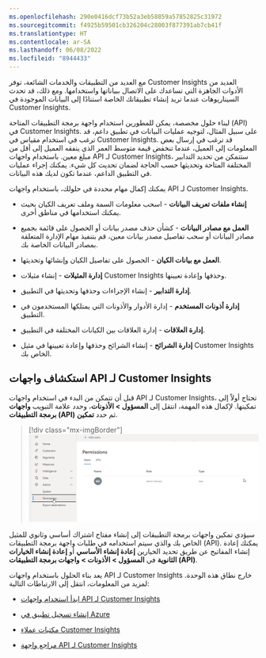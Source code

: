 ```yaml
---
ms.openlocfilehash: 290e0416dcf73b52a3eb58859a57852825c31972
ms.sourcegitcommit: f4925b59501cb326204c28003f877391ab7cb41f
ms.translationtype: HT
ms.contentlocale: ar-SA
ms.lasthandoff: 06/08/2022
ms.locfileid: "8944433"
---
```

مع العديد من التطبيقات والخدمات الشائعة، توفر Customer Insights العديد من الأدوات الجاهزة التي تساعدك على الاتصال ببياناتها واستخدامها. ومع ذلك، قد تحدث السيناريوهات عندما تريد إنشاء تطبيقاتك الخاصة استنادًا إلى البيانات الموجودة في Customer Insights.

لبناء حلول مخصصة، يمكن للمطورين استخدام واجهة برمجة التطبيقات المتاحة (API) في Customer Insights. على سبيل المثال، لتوجيه عمليات البيانات في تطبيق داعم، قد ترغب في استخدام مقياس في Customer Insights. قد ترغب في إرسال بعض المعلومات إلى العميل، عندما تنخفض قيمة متوسط ​​العمر الذي ينفقه العميل إلى أقل من مبلغ معين. باستخدام واجهات API لـ Customer Insights، ستتمكن من تحديد التدابير المختلفة المتاحة وتحديثها حسب الحاجة لضمان تحديث كل شيء. يمكنك إجراء عمليات في التطبيق الداعم، عندما تكون لديك هذه البيانات.

يمكنك إكمال مهام محددة في حلولك، باستخدام واجهات API لـ Customer Insights.

- **إنشاء ملفات تعريف البيانات** - اسحب معلومات السمة وملف تعريف الكيان بحيث يمكنك استخدامها في مناطق أخرى.

- **العمل مع مصادر البيانات** - كشأن حذف مصدر بيانات أو الحصول على قائمة بجميع مصادر البيانات أو سحب تفاصيل مصدر بيانات معين، قم بتنفيذ مهام الإدارة المتعلقة بمصادر البيانات الخاصة بك.

- **العمل مع بيانات الكيان** - الحصول على تفاصيل الكيان وإنشائها وتحديثها.

- **إدارة المثيلات** - إنشاء مثيلات Customer Insights وحذفها وإعادة تعيينها.

- **إدارة التدابير** - إنشاء الإجراءات وحذفها وتحديثها في التطبيق.

- **إدارة أذونات المستخدم** - إدارة الأدوار والأذونات التي يمتلكها المستخدمون في التطبيق.

- **إدارة العلاقات** - إدارة العلاقات بين الكيانات المختلفة في التطبيق.

- **إدارة الشرائح** - إنشاء الشرائح وحذفها وإعادة تعيينها في مثيل Customer Insights الخاص بك.

## <a name="explore-the-customer-insights-apis"></a>استكشاف واجهات API لـ Customer Insights

قبل أن تتمكن من البدء في استخدام واجهات API لـ Customer Insights، تحتاج أولاً إلى تمكينها. لإكمال هذه المهمة، انتقل إلى **المسؤول > الأذونات**، وحدد علامة التبويب **واجهات برمجة التطبيقات (API)** ثم حدد **تمكين**.

> [!div class="mx-imgBorder"]
> [![لقطة شاشة لخيار الأذونات المحدد في جزء التنقل.](../media/permissions.png)](../media/permissions.png#lightbox)

سيؤدي تمكين واجهات برمجة التطبيقات إلى إنشاء مفتاح اشتراك أساسي وثانوي للمثيل الخاص بك والذي سيتم استخدامه في طلبات واجهة برمجة التطبيقات (API). يمكنك إعادة إنشاء المفاتيح عن طريق تحديد الخيارين **إعادة إنشاء الأساسي** أو **إعادة إنشاء الخيارات الثانوية** في **المسؤول > الأذونات > واجهات برمجة التطبيقات (API)**.

يعد بناء الحلول باستخدام واجهات API لـ Customer Insights خارج نطاق هذه الوحدة. لمزيد من المعلومات، انتقل إلى الارتباطات التالية:

- [ابدأ استخدام واجهات API لـ Customer Insights](/dynamics365/customer-insights/audience-insights/apis?azure-portal=true#get-started-trying-the-customer-insights-apis)

- [إنشاء تسجيل تطبيق في Azure](/dynamics365/customer-insights/audience-insights/apis?azure-portal=true#create-a-new-app-registration-in-the-azure-portal)

- [مكتبات عملاء Customer Insights](/dynamics365/customer-insights/audience-insights/apis?azure-portal=true#customer-insights-client-libraries)

- [مراجع واجهة API لـ Customer Insights](https://developer.ci.ai.dynamics.com/api-details#api=CustomerInsights&operation=Get-an-attribute-profile)
